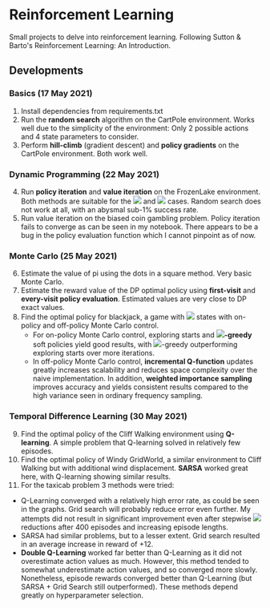 # Reinforcement Learning

Small projects to delve into reinforcement learning. Following Sutton & Barto's Reinforcement Learning: An Introduction.

## Developments 

### Basics (17 May 2021)
1. Install dependencies from requirements.txt
2. Run the **random search** algorithm on the CartPole environment. Works well due to the simplicity of the environment: Only 2 possible actions and 4 state parameters to consider.
3. Perform **hill-climb** (gradient descent) and **policy gradients** on the CartPole environment. Both work well.

### Dynamic Programming (22 May 2021)
4. Run **policy iteration** and **value iteration** on the FrozenLake environment. Both methods are suitable for the <img src="https://render.githubusercontent.com/render/math?math=4\times 4"> and <img src="https://render.githubusercontent.com/render/math?math=8\times 8"> cases. Random search does not work at all, with an abysmal sub-1% success rate.
5. Run value iteration on the biased coin gambling problem. Policy iteration fails to converge as can be seen in my notebook. There appears to be a bug in the policy evaluation function which I cannot pinpoint as of now.
   
### Monte Carlo (25 May 2021)
6. Estimate the value of pi using the dots in a square method. Very basic Monte Carlo.
7. Estimate the reward value of the DP optimal policy using **first-visit** and **every-visit policy evaluation**. Estimated values are very close to DP exact values.
8. Find the optimal policy for blackjack, a game with <img src="https://render.githubusercontent.com/render/math?math=280\times 280 \times 2"> states with on-policy and off-policy Monte Carlo control.
   - For on-policy Monte Carlo control, exploring starts and <img src="https://render.githubusercontent.com/render/math?math=\epsilon">**-greedy** soft policies yield good results, with <img src="https://render.githubusercontent.com/render/math?math=\epsilon">-greedy outperforming exploring 
     starts over more iterations.
   - In off-policy Monte Carlo control, **incremental Q-function** updates greatly increases scalability and reduces space 
     complexity over the naive implementation. In addition, **weighted importance sampling** improves accuracy and yields consistent
     results compared to the high variance seen in ordinary frequency sampling.

### Temporal Difference Learning (30 May 2021)
9. Find the optimal policy of the Cliff Walking environment using **Q-learning**. A simple problem that Q-learning solved in relatively few episodes.
10. Find the optimal policy of Windy GridWorld, a similar environment to Cliff Walking but with additional wind displacement. **SARSA** worked great here, with Q-learning showing similar results. 
11. For the taxicab problem 3 methods were tried:
   - Q-Learning converged with a relatively high error rate, as could be seen in the graphs. Grid search will probably reduce error even further. My attempts did not result in significant improvement even after stepwise <img src="https://render.githubusercontent.com/render/math?math=\alpha"> reductions after 400 episodes and increasing episode lengths.
   - SARSA had similar problems, but to a lesser extent. Grid search resulted in an average increase in reward of +12.
   - **Double Q-Learning** worked far better than Q-Learning as it did not overestimate action values as much. However, this method tended to somewhat underestimate action values, and so converged more slowly. Nonetheless, episode rewards converged better than Q-Learning (but SARSA + Grid Search still outperformed). These methods depend greatly on hyperparameter selection.
     
     
